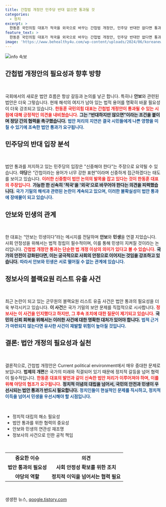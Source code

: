 ```yaml
---
title: 간첩법 개정안 민주당 반대 없으면 통과될 것
categories:
  - 정치
excerpt: >
  한동훈 국민의힘 대표가 적국을 외국으로 바꾸는 간첩법 개정안, 민주당 반대만 없다면 통과 가능이라며 강력 반발! 여당과 야당의 충돌 속, 북핵 위협 속 신속한 법안 통과가 필요하다. 과연 국회의 향방은? 클릭해서 더 알아보세요!
feature_text: >
  한동훈 국민의힘 대표가 적국을 외국으로 바꾸는 간첩법 개정안, 민주당 반대만 없다면 통과 가능이라며 강력 반발! 여당과 야당의 충돌 속, 북핵 위협 속 신속한 법안 통과가 필요하다. 과연 국회의 향방은? 클릭해서 더 알아보세요!
image: 'https://www.behealthy4u.com/wp-content/uploads/2024/06/koreanews.jpg'
---
```


<p><img src="https://www.behealthy4u.com/wp-content/uploads/2024/06/koreanews.jpg" alt="info 속보" /></p>

<h2 data-ke-size="size26">간첩법 개정안의 필요성과 향후 방향</h2>

<p data-ke-size="size16">&nbsp;</p>

<p>국회에서의 새로운 법안 흐름은 항상 갈등과 논의를 낳곤 합니다. 특히나 <b>안보</b>와 관련된 법안은 더욱 그렇습니다. 현재 해석의 여지가 남아 있는 법적 용어를 명확히 바꿀 필요성이 더욱 강조되고 있습니다. <b><span style="color: #ee2323;">한동훈 국민의힘 대표는 간첩법 개정안이 통과될 수 있는 시점에 대해 긍정적인 의견을 내비쳤습니다.</span></b> <b><span style="background-color: #21538527;">그는 “반대하지만 않으면”이라는 조건을 붙이며 정당 간의 협력을 촉구했습니다.</span></b> <b><span style="color: #1a5490;">법안 처리의 지연은 결국 시민들에게 나쁜 영향을 미칠 수 있기에 조속한 법안 통과가 요구됩니다.</span></b></p>

<h2 data-ke-size="size26">민주당의 반대 입장 분석</h2>

<p data-ke-size="size16">&nbsp;</p>

<p>법안 통과를 저지하고 있는 민주당의 입장은 "신중해야 한다"는 주장으로 요약될 수 있습니다. <b>야당</b>은 “간첩이라는 용어가 너무 강한 표현”이라며 신중하게 접근하겠다는 태도를 보이고 있습니다. <b><span style="color: #ee2323;">이러한 신중함이 법안 논의의 발목을 잡고 있다는 것이 한동훈 대표의 주장입니다.</span></b> <b><span style="background-color: #21538527;"> 가능한 한 신속히 '적국'을 '외국'으로 바꾸어야 한다는 의견을 피력했습니다.</span></b> <b><span style="color: #1a5490;">국가 기밀의 해석과 관련된 논란이 계속되고 있으며, 이러한 불확실성이 법안 통과에 장애물이 되고 있습니다.</span></b></p>

<h2 data-ke-size="size26">안보와 민생의 관계</h2>

<p data-ke-size="size16">&nbsp;</p>

<p>한 대표는 “안보는 민생이다”라는 메시지를 전달하며 <b>안보</b>와 <b>민생</b>을 연결 지었습니다. 사회 안정성을 위해서는 법적 정립이 필수적이며, 이를 통해 민생이 지켜질 것이라는 논리입니다. <b><span style="color: #ee2323;">간첩법 개정안 통과는 단순한 법 개정 이상의 의미가 있다고 볼 수 있습니다.</span></b> <b><span style="background-color: #21538527;">국가의 안전이 강화된다면, 이는 궁극적으로 사회의 안정으로 이어지는 것임을 강조하고 있습니다.</span></b> <b><span style="color: #1a5490;">따라서 안보와 민생은 서로 떨어질 수 없는 관계에 있습니다.</span></b></p>

<h2 data-ke-size="size26">정보사의 블랙요원 리스트 유출 사건</h2>

<p data-ke-size="size16">&nbsp;</p>

<p>최근 논란이 되고 있는 군무원의 블랙요원 리스트 유출 사건은 법안 통과의 필요성을 더욱 부각시키고 있습니다. <b>이 사건</b>은 국가 기밀의 보안 문제를 직접적으로 시사합니다. <b><span style="color: #ee2323;">정보사는 이 사건을 인지했다고 하지만, 그 후속 조치에 대한 질문이 제기되고 있습니다.</span></b> <b><span style="background-color: #21538527;">국민의 신뢰 회복을 위해서는 이러한 사건에 대한 명확한 대처가 있어야 합니다.</span></b> <b><span style="color: #1a5490;">법적 근거가 마련되지 않는다면 유사한 사건이 재발할 위험이 높아질 것입니다.</span></b></p>

<h2 data-ke-size="size26">결론: 법안 개정의 필요성과 실천</h2>

<p data-ke-size="size16">&nbsp;</p>

<p>결론적으로, 간첩법 개정안은 Current political environment에서 매우 중대한 문제로 보입니다. <b>법제의 개편</b>은 국가의 미래와 직결되어 있기 때문에 정치적 갈등을 넘어 협력이 필수적입니다. <b><span style="color: #ee2323;">한동훈 대표의 발언과 같이 신속한 법안 처리가 이루어져야 하며, 이를 위해 야당의 협조가 요구됩니다.</span></b> <b><span style="background-color: #21538527;">정치적 이념의 대립을 넘어서, 국민의 안전과 민생이 우선시되는 법안 통과가 반드시 필요합니다.</span></b> <b><span style="color: #1a5490;">정치인들이 현실적인 문제를 직시하고, 정치적 이득을 넘어서 민생을 우선시해야 할 시점입니다.</span></b> </p>

<p data-ke-size="size16">&nbsp;</p>

<ul>
<li>정치적 대립의 해소 필요성</li>
<li>법안 통과를 위한 협력의 중요성</li>
<li>안보와 민생의 연관성 재조명</li>
<li>정보사의 사건으로 인한 공적 책임</li>
</ul>

<p data-ke-size="size16">&nbsp;</p>

<table style="width: 100%;">
<tr>
<th style="text-align: center;">중요한 이슈</th>
<th style="text-align: center;">의견</th>
</tr>
<tr>
<td style="text-align: center; height: 17px;"><b>법안 통과의 필요성</b></td>
<td style="text-align: center; height: 17px;"><b>사회 안정성 확보를 위한 조치</b></td>
</tr>
<tr>
<td style="text-align: center; height: 17px;"><b>야당의 역할</b></td>
<td style="text-align: center; height: 17px;"><b>정치적 이익을 넘어서는 협력 필요</b></td>
</tr>
</table>

<p data-ke-size="size16">&nbsp;</p>
생생한 뉴스, <a href="https://qoogle.tistory.com" rel="dofollow">qoogle.tistory.com</a>


